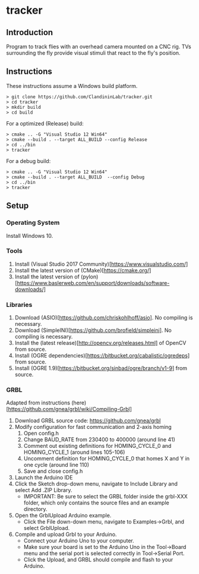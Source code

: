# tracker

## Introduction

Program to track flies with an overhead camera mounted on a CNC rig.  TVs surrounding the fly provide visual stimuli that react to the fly's position.

## Instructions

These instructions assume a Windows build platform.

```
> git clone https://github.com/ClandininLab/tracker.git
> cd tracker
> mkdir build
> cd build
```
For a optimized (Release) build:
```
> cmake .. -G "Visual Studio 12 Win64"
> cmake --build . --target ALL_BUILD --config Release
> cd ../bin
> tracker
```

For a debug build:
```
> cmake .. -G "Visual Studio 12 Win64"
> cmake --build . --target ALL_BUILD  --config Debug
> cd ../bin
> tracker
```

## Setup

### Operating System

Install Windows 10.

### Tools
1. Install (Visual Studio 2017 Community)[https://www.visualstudio.com/]
2. Install the latest version of (CMake)[https://cmake.org/]
3. Install the latest version of (pylon)[https://www.baslerweb.com/en/support/downloads/software-downloads/]

### Libraries

1. Download (ASIO)[https://github.com/chriskohlhoff/asio].  No compiling is necessary.
2. Download (SimpleINI)[https://github.com/brofield/simpleini].  No compiling is necessary.
3. Install the (latest release)[http://opencv.org/releases.html] of OpenCV from source.
4. Install (OGRE dependencies)[https://bitbucket.org/cabalistic/ogredeps] from source.
5. Install (OGRE 1.9)[https://bitbucket.org/sinbad/ogre/branch/v1-9] from source.

### GRBL

Adapted from instructions (here)[https://github.com/gnea/grbl/wiki/Compiling-Grbl]

1. Download GRBL source code: https://github.com/gnea/grbl
2. Modify configuration for fast communication and 2-axis homing
    1. Open config.h
    2. Change BAUD_RATE from 230400 to 400000 (around line 41)
    3. Comment out existing definitions for HOMING_CYCLE_0 and HOMING_CYCLE_1 (around lines 105-106)
    4. Uncomment definition for HOMING_CYCLE_0 that homes X and Y in one cycle (around line 110)
    5. Save and close config.h
3. Launch the Arduino IDE
4. Click the Sketch drop-down menu, navigate to Include Library and select Add .ZIP Library.
    * IMPORTANT: Be sure to select the GRBL folder inside the grbl-XXX folder, which only contains the source files and an example directory.
5. Open the GrblUpload Arduino example.
    * Click the File down-down menu, navigate to Examples->Grbl, and select GrblUpload.
6. Compile and upload Grbl to your Arduino.
    * Connect your Arduino Uno to your computer.
    * Make sure your board is set to the Arduino Uno in the Tool->Board menu and the serial port is selected correctly in Tool->Serial Port.
    * Click the Upload, and GRBL should compile and flash to your Arduino.

